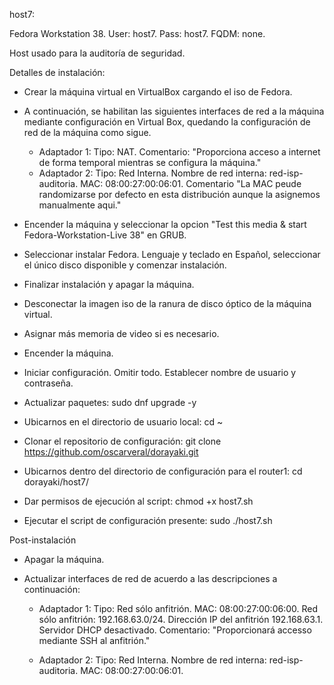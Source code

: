 host7:

Fedora Workstation 38. 
User: host7. 
Pass: host7. 
FQDM: none.

Host usado para la auditoría de seguridad.

Detalles de instalación:

- Crear la máquina virtual en VirtualBox cargando el iso de Fedora.

- A continuación, se habilitan las siguientes interfaces de red a la máquina 
	mediante configuración en Virtual Box, quedando la configuración de red de 
	la máquina como sigue.

	* Adaptador 1:
		Tipo: NAT.
		Comentario: "Proporciona acceso a internet de forma temporal mientras 
					se configura la máquina."
	* Adaptador 2:
		Tipo: Red Interna.
		Nombre de red interna: red-isp-auditoria.
		MAC: 08:00:27:00:06:01.
		Comentario "La MAC peude randomizarse por defecto en esta distribución 
					aunque la asignemos manualmente aqui."

- Encender la máquina y seleccionar la opcion "Test this media & start Fedora-Workstation-Live 38" en GRUB.
- Seleccionar instalar Fedora. Lenguaje y teclado en Español, seleccionar el único disco disponible y comenzar instalación.
- Finalizar instalación y apagar la máquina.
- Desconectar la imagen iso de la ranura de disco óptico de la máquina virtual.
- Asignar más memoria de video si es necesario.
- Encender la máquina.
- Iniciar configuración. Omitir todo. Establecer nombre de usuario y contraseña.
- Actualizar paquetes: sudo dnf upgrade -y
- Ubicarnos en el directorio de usuario local: cd ~
- Clonar el repositorio de configuración: 
	git clone https://github.com/oscarveral/dorayaki.git
- Ubicarnos dentro del directorio de configuración para el router1: 
	cd dorayaki/host7/
- Dar permisos de ejecución al script: chmod +x host7.sh
- Ejecutar el script de configuración presente: sudo ./host7.sh

Post-instalación

- Apagar la máquina. 
- Actualizar interfaces de red de acuerdo a las descripciones a continuación:

	* Adaptador 1:
		Tipo: Red sólo anfitrión.
		MAC: 08:00:27:00:06:00.
		Red sólo anfitrión: 192.168.63.0/24. Dirección IP del anfitrión 192.168.63.1. Servidor DHCP desactivado.
		Comentario: "Proporcionará accesso mediante SSH al anfitrión."

	* Adaptador 2:
		Tipo: Red Interna.
		Nombre de red interna: red-isp-auditoria.
		MAC: 08:00:27:00:06:01.